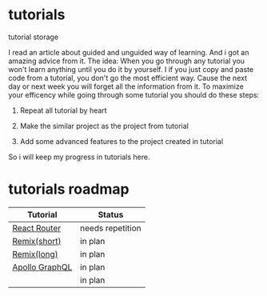 # tutorials
tutorial storage

I read an article about guided and unguided way of learning. And i got an amazing advice from it.
The idea: When you go through any tutorial you won't learn anything until you do it by yourself.
I if you just copy and paste code from a tutorial, you don't go the most efficient way. Cause the next day or next week
you will forget all the information from it.
To maximize your efficency while going through some tutorial you should do these steps:

1. Repeat all tutorial by heart

2. Make the similar project as the project from tutorial

3. Add some advanced features to the project created in tutorial

So i will keep my progress in tutorials here.



# tutorials roadmap

| Tutorial      | Status |
| ----------- | ----------- |
| [React Router](https://reactrouter.com/en/main/start/tutorial)      | needs repetition       |
| [Remix(short)](https://remix.run/docs/en/v1/tutorials/blog)   | in plan        |
| [Remix(long)](https://remix.run/docs/en/v1/tutorials/jokes)   | in plan        |
| [Apollo GraphQL](https://apollo-fullstack-tutorial.herokuapp.com/graphql)   | in plan        |
| []()   | in plan        |

